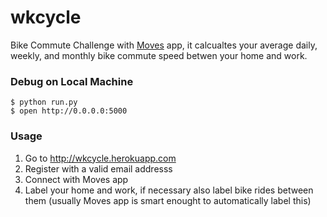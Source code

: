 wkcycle
=======

Bike Commute Challenge with [Moves](https://www.moves-app.com/) app, it calcualtes your average daily, weekly, and monthly bike commute speed betwen your home and work.

### Debug on Local Machine
	$ python run.py
    $ open http://0.0.0.0:5000

### Usage

1. Go to http://wkcycle.herokuapp.com
2. Register with a valid email addresss
3. Connect with Moves app
4. Label your home and work, if necessary also label bike rides between them (usually Moves app is smart enought to automatically label this)
